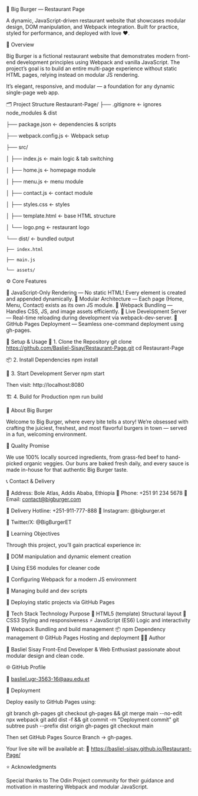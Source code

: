 🍔 Big Burger — Restaurant Page


A dynamic, JavaScript-driven restaurant website that showcases modular design, DOM manipulation, and Webpack integration.
Built for practice, styled for performance, and deployed with love ❤️.

🧭 Overview

Big Burger is a fictional restaurant website that demonstrates modern front-end development principles using Webpack and vanilla JavaScript.
The project’s goal is to build an entire multi-page experience without static HTML pages, relying instead on modular JS rendering.

It’s elegant, responsive, and modular — a foundation for any dynamic single-page web app.

🗂️ Project Structure
Restaurant-Page/
├── .gitignore                ← ignores node_modules & dist

├── package.json              ← dependencies & scripts

├── webpack.config.js         ← Webpack setup

├── src/

│   ├── index.js              ← main logic & tab switching

│   ├── home.js               ← homepage module

│   ├── menu.js               ← menu module

│   ├── contact.js            ← contact module

│   ├── styles.css            ← styles

│   ├── template.html         ← base HTML structure

│   └── logo.png              ← restaurant logo

└── dist/                     ← bundled output
   
    ├── index.html
   
    ├── main.js
   
    └── assets/


⚙️ Core Features

🔹 JavaScript-Only Rendering — No static HTML! Every element is created and appended dynamically.
🔹 Modular Architecture — Each page (Home, Menu, Contact) exists as its own JS module.
🔹 Webpack Bundling — Handles CSS, JS, and image assets efficiently.
🔹 Live Development Server — Real-time reloading during development via webpack-dev-server.
🔹 GitHub Pages Deployment — Seamless one-command deployment using gh-pages.

🧩 Setup & Usage
🔧 1. Clone the Repository
git clone https://github.com/Basliel-Sisay/Restaurant-Page.git
cd Restaurant-Page

📦 2. Install Dependencies
npm install

🚀 3. Start Development Server
npm start


Then visit: http://localhost:8080

🏗️ 4. Build for Production
npm run build

🍴 About Big Burger

Welcome to Big Burger, where every bite tells a story!
We’re obsessed with crafting the juiciest, freshest, and most flavorful burgers in town — served in a fun, welcoming environment.

🥩 Quality Promise

We use 100% locally sourced ingredients, from grass-fed beef to hand-picked organic veggies.
Our buns are baked fresh daily, and every sauce is made in-house for that authentic Big Burger taste.

📞 Contact & Delivery

📍 Address: Bole Atlas, Addis Ababa, Ethiopia
📱 Phone: +251 91 234 5678
📧 Email: contact@bigburger.com

🚗 Delivery Hotline: +251-911-777-888
📸 Instagram: @bigburger.et

💬 Twitter/X: @BigBurgerET

🧠 Learning Objectives

Through this project, you’ll gain practical experience in:

🔸 DOM manipulation and dynamic element creation

🔸 Using ES6 modules for cleaner code

🔸 Configuring Webpack for a modern JS environment

🔸 Managing build and dev scripts

🔸 Deploying static projects via GitHub Pages

🧰 Tech Stack
Technology	Purpose
🧱 HTML5 (template)	Structural layout
🎨 CSS3	Styling and responsiveness
⚡ JavaScript (ES6)	Logic and interactivity
🔧 Webpack	Bundling and build management
📦 npm	Dependency management
🌐 GitHub Pages	Hosting and deployment
👨‍💻 Author

👋 Basliel Sisay
Front-End Developer & Web Enthusiast passionate about modular design and clean code.

🌐 GitHub Profile

📧 basliel.ugr-3563-16@aau.edu.et

🏁 Deployment

Deploy easily to GitHub Pages using:

git branch gh-pages
git checkout gh-pages && git merge main --no-edit
npx webpack
git add dist -f && git commit -m "Deployment commit"
git subtree push --prefix dist origin gh-pages
git checkout main


Then set GitHub Pages Source Branch → gh-pages.

Your live site will be available at:
🔗 https://basliel-sisay.github.io/Restaurant-Page/

⭐ Acknowledgments

Special thanks to The Odin Project community for their guidance and motivation in mastering Webpack and modular JavaScript.
